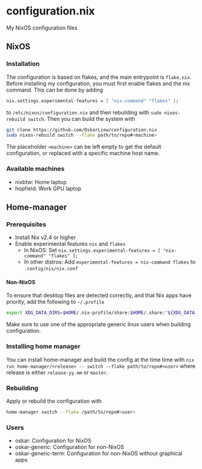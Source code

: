 # configuration.nix

My NixOS configuration files

## NixOS

### Installation

The configuration is based on flakes, and the main entrypoint is `flake.nix`. Before
installing my configuration, you must first enable flakes and the nix command. This
can be done by adding

```nix
nix.settings.experimental-features = [ "nix-command" "flakes" ];
```

to `/etc/nixos/configuration.nix` and then rebuilding with `sudo nixos-rebuild switch`.
Then you can build the system with

```sh
git clone https://github.com/OskarLiew/configuration.nix
sudo nixos-rebuild switch --flake path/to/repo#<machine>
```

The placeholder `<machine>` can be left empty to get the default configuration, or
replaced with a specific machine host name.

### Available machines

- nixbtw: Home laptop
- hopfield: Work GPU laptop

## Home-manager

### Prerequisites

- Install Nix v2.4 or higher
- Enable experimental features `nix` and `flakes`
  - In NixOS: Set
    `nix.settings.experimental-features = [ "nix-command" "flakes" ];`
  - In other distros: Add `experimental-features = nix-command flakes` to
    `.config/nix/nix.conf`

#### Non-NixOS

To ensure that desktop files are detected correctly, and that Nix apps have
priority, add the following to `~/.profile`

```sh
export XDG_DATA_DIRS=$HOME/.nix-profile/share:$HOME/.share:"${XDG_DATA_DIRS:-/usr/local/share/:/usr/share/}"
```

Make sure to use one of the appropriate generic linux users when building
configuration.

### Installing home manager

You can install home-manager and build the config at the time time with
`nix run home-manager/<release> -- switch --flake path/to/repo#<user>` where
release is either `release-yy.mm` or `master`.

### Rebuilding

Apply or rebuild the configuration with

```sh
home-manager switch --flake /path/to/repo#<user>
```

### Users

- oskar: Configuration for NixOS
- oskar-generic: Configuration for non-NixOS
- oskar-generic-term: Configuration for non-NixOS without graphical apps
